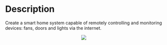 # Description 
Create a smart home system capable of remotely controlling and monitoring devices: fans, doors and lights via the internet.

<p align="center">
  <img src="https://github.com/DangUIT/Smart-Home/assets/110042317/7962748e-9f7d-4a6f-956d-97e4f15f8238"/>
</p>



